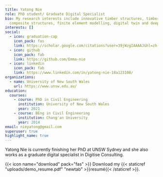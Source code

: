 ```yaml
---
title: Yatong Nie
role: PhD student/ Graduate Digital Specialist
bio: My research interests include innovative timber structures, timber
  composite structures, finite element modelling, digital twin and deep learning
interests: []
social:
  - icon: graduation-cap
    icon_pack: fas
    link: https://scholar.google.com/citations?user=39jWzgIAAAAJ&hl=zh-CN
  - icon: github
    icon_pack: fab
    link: https://github.com/Emma-nie
  - icon: linkedin
    icon_pack: fab
    link: https://www.linkedin.com/in/yatong-nie-18a123108/
organizations:
  - name: University of New South Wales
    url: https://www.unsw.edu.au/
education:
  courses:
    - course: PhD in Civil Engineering
      institution: University of New South Wales
      year: 2021
    - course: BEng in Civil Engineering
      institution: Chang'an University
      year: 2014
email: nieyatong@gmail.com
superuser: true
highlight_name: true
---
```

Yatong Nie is currently finishing her PhD at UNSW Sydney and she also works as a graduate digital specialist in Digitise Consulting.

{{< icon name="download" pack="fas" >}} Download my {{< staticref "uploads/demo_resume.pdf" "newtab" >}}resumé{{< /staticref >}}.